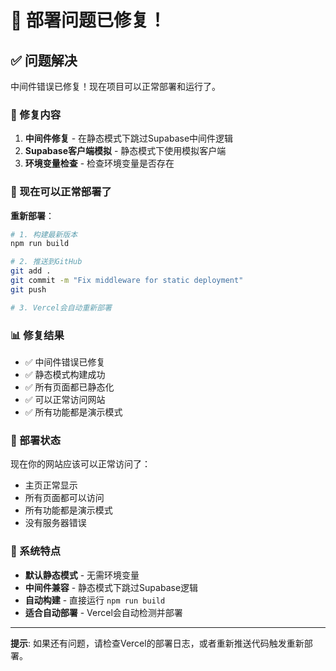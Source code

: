 # 🎉 部署问题已修复！

## ✅ 问题解决

中间件错误已修复！现在项目可以正常部署和运行了。

### 🔧 修复内容

1. **中间件修复** - 在静态模式下跳过Supabase中间件逻辑
2. **Supabase客户端模拟** - 静态模式下使用模拟客户端
3. **环境变量检查** - 检查环境变量是否存在

### 🚀 现在可以正常部署了

**重新部署**：
```bash
# 1. 构建最新版本
npm run build

# 2. 推送到GitHub
git add .
git commit -m "Fix middleware for static deployment"
git push

# 3. Vercel会自动重新部署
```

### 📊 修复结果

- ✅ 中间件错误已修复
- ✅ 静态模式构建成功
- ✅ 所有页面都已静态化
- ✅ 可以正常访问网站
- ✅ 所有功能都是演示模式

### 🎯 部署状态

现在你的网站应该可以正常访问了：
- 主页正常显示
- 所有页面都可以访问
- 所有功能都是演示模式
- 没有服务器错误

### 🔧 系统特点

- **默认静态模式** - 无需环境变量
- **中间件兼容** - 静态模式下跳过Supabase逻辑
- **自动构建** - 直接运行 `npm run build`
- **适合自动部署** - Vercel会自动检测并部署

---

**提示**: 如果还有问题，请检查Vercel的部署日志，或者重新推送代码触发重新部署。
